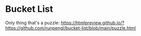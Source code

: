# Bucket List

Only thing that's a puzzle: 
https://htmlpreview.github.io/?https://github.com/runpengl/bucket-list/blob/main/puzzle.html

